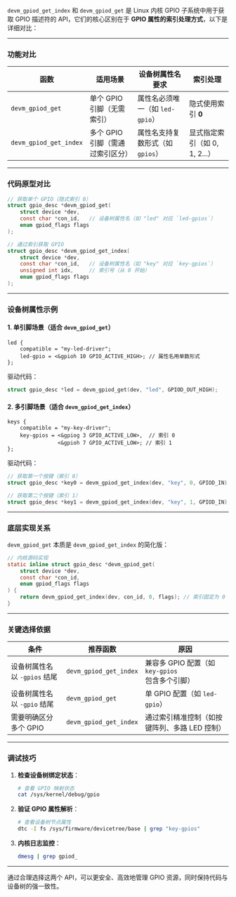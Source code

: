 `devm_gpiod_get_index` 和 `devm_gpiod_get` 是 Linux 内核 GPIO 子系统中用于获取 GPIO 描述符的 API，它们的核心区别在于 **GPIO 属性的索引处理方式**，以下是详细对比：

---

### **功能对比**
| 函数                   | 适用场景                         | 设备树属性名要求                 | 索引处理                      |
| ---------------------- | -------------------------------- | -------------------------------- | ----------------------------- |
| `devm_gpiod_get`       | 单个 GPIO 引脚（无需索引）       | 属性名必须唯一（如 `led-gpio`）  | 隐式使用索引 **0**            |
| `devm_gpiod_get_index` | 多个 GPIO 引脚（需通过索引区分） | 属性名支持复数形式（如 `gpios`） | 显式指定索引（如 0, 1, 2...） |

---

### **代码原型对比**
```c
// 获取单个 GPIO（隐式索引 0）
struct gpio_desc *devm_gpiod_get(
    struct device *dev,
    const char *con_id,   // 设备树属性名（如 "led" 对应 `led-gpios`）
    enum gpiod_flags flags
);

// 通过索引获取 GPIO
struct gpio_desc *devm_gpiod_get_index(
    struct device *dev,
    const char *con_id,   // 设备树属性名（如 "key" 对应 `key-gpios`）
    unsigned int idx,     // 索引号（从 0 开始）
    enum gpiod_flags flags
);
```

---

### **设备树属性示例**
#### 1. **单引脚场景**（适合 `devm_gpiod_get`）
```dts
led {
    compatible = "my-led-driver";
    led-gpio = <&gpioh 10 GPIO_ACTIVE_HIGH>; // 属性名用单数形式
};
```
驱动代码：
```c
struct gpio_desc *led = devm_gpiod_get(dev, "led", GPIOD_OUT_HIGH);
```

#### 2. **多引脚场景**（适合 `devm_gpiod_get_index`）
```dts
keys {
    compatible = "my-key-driver";
    key-gpios = <&gpiog 3 GPIO_ACTIVE_LOW>,  // 索引 0
                <&gpioh 7 GPIO_ACTIVE_LOW>; // 索引 1
};
```
驱动代码：
```c
// 获取第一个按键（索引 0）
struct gpio_desc *key0 = devm_gpiod_get_index(dev, "key", 0, GPIOD_IN);

// 获取第二个按键（索引 1）
struct gpio_desc *key1 = devm_gpiod_get_index(dev, "key", 1, GPIOD_IN);
```

---

### **底层实现关系**
`devm_gpiod_get` 本质是 `devm_gpiod_get_index` 的简化版：
```c
// 内核源码实现
static inline struct gpio_desc *devm_gpiod_get(
    struct device *dev,
    const char *con_id,
    enum gpiod_flags flags
) {
    return devm_gpiod_get_index(dev, con_id, 0, flags); // 索引固定为 0
}
```

---

### **关键选择依据**
| 条件                         | 推荐函数               | 原因                                            |
| ---------------------------- | ---------------------- | ----------------------------------------------- |
| 设备树属性名以 `-gpios` 结尾 | `devm_gpiod_get_index` | 兼容多 GPIO 配置（如 `key-gpios` 包含多个引脚） |
| 设备树属性名以 `-gpio` 结尾  | `devm_gpiod_get`       | 单 GPIO 配置（如 `led-gpio`）                   |
| 需要明确区分多个 GPIO        | `devm_gpiod_get_index` | 通过索引精准控制（如按键阵列、多路 LED 控制）   |

---

### **调试技巧**
1. **检查设备树绑定状态**：
   ```bash
   # 查看 GPIO 映射状态
   cat /sys/kernel/debug/gpio
   ```

2. **验证 GPIO 属性解析**：
   ```bash
   # 查看设备树节点属性
   dtc -I fs /sys/firmware/devicetree/base | grep "key-gpios"
   ```

3. **内核日志监控**：
   ```bash
   dmesg | grep gpiod_
   ```

---

通过合理选择这两个 API，可以更安全、高效地管理 GPIO 资源，同时保持代码与设备树的强一致性。